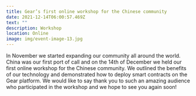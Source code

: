 ```yaml
---
title: Gear’s first online workshop for the Chinese community
date: 2021-12-14T06:00:57.469Z
text: ""
description: Workshop
location: Online
image: img/event-image-13.jpg
---
```

In November we started expanding our community all around the world. China was our first port of call and on the 14th of December we held our first online workshop for the Chinese community. We outlined the benefits of our technology and demonstrated how to deploy smart contracts on the Gear platform. We would like to say thank you to such an amazing audience who participated in the workshop and we hope to see you again soon!
